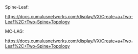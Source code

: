 Spine-Leaf:

https://docs.cumulusnetworks.com/display/VX/Create+a+Two-Leaf%2C+Two-Spine+Topology

MC-LAG:

https://docs.cumulusnetworks.com/display/VX/Create+a+Two-Leaf%2C+Two-Spine+Topology
